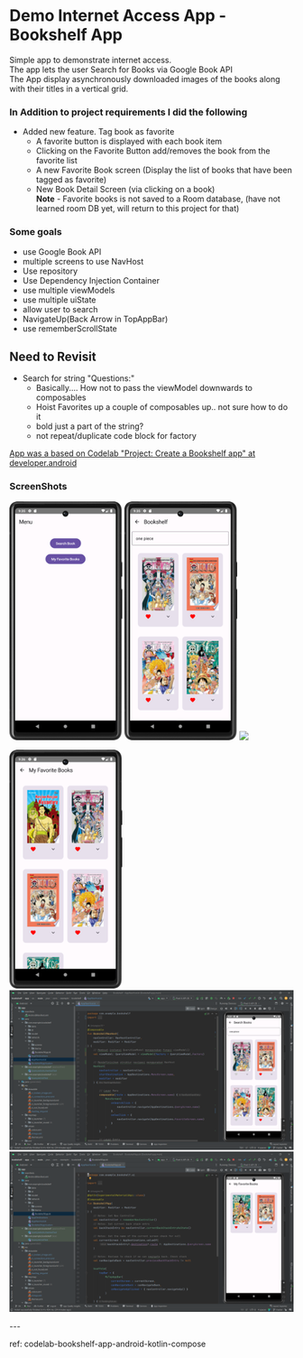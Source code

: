 # Demo Internet Access App - Bookshelf App
Simple app to demonstrate internet access.  
The app lets the user Search for Books via Google Book API  
The App display asynchronously downloaded images of the books along with their titles in a vertical grid.  

### In Addition to project requirements I did the following
- Added new feature. Tag book as favorite
  - A favorite button is displayed with each book item
  - Clicking on the Favorite Button add/removes the book from the favorite list  
  - A new Favorite Book screen (Display the list of books that have been 
tagged as favorite)
  - New Book Detail Screen (via clicking on a book)  
**Note** - Favorite books is not saved to a Room database, (have not learned room DB yet, will return to this project for that)


### Some goals
- use Google Book API
- multiple screens to use NavHost
- Use repository
- Use Dependency Injection Container
- use multiple viewModels
- use multiple uiState
- allow user to search
- NavigateUp(Back Arrow in TopAppBar)
- use rememberScrollState


## Need to Revisit
- Search for string "Questions:"
  - Basically.... How not to pass the viewModel downwards to composables
  - Hoist Favorites up a couple of composables up.. not sure how to do it
  - bold just a part of the string?
  - not repeat/duplicate code block for factory


[App was a based on Codelab "Project: Create a Bookshelf app" at developer.android](https://developer.android.com/courses/pathways/android-basics-compose-unit-5-pathway-2#codelab-https://developer.android.com/codelabs/basic-android-kotlin-compose-bookshelf )

### ScreenShots
<p style=float:left">
  <img src="home.png" width="200" />
  <img src="search_book.png" width="200" />
  <img src="book.png" width="200" />
</p>
<p style=float:left">
  <img src="Favorite_book.png" width="200" />
  <img src="tampilan_androidStudio.png" width="800" />
  <img src="tampilan_androidStudio1.png" width="800" />
</p>
---

ref: codelab-bookshelf-app-android-kotlin-compose
